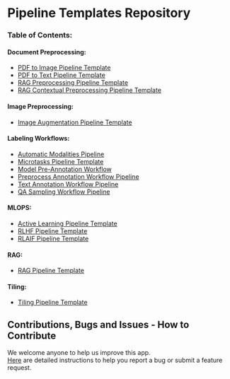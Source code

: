 # Pipeline Templates Repository

### Table of Contents:

#### Document Preprocessing:
- [PDF to Image Pipeline Template](document_preprocessing/pdf/pdf_to_image/README.md)
- [PDF to Text Pipeline Template](document_preprocessing/pdf/pdf_to_text/README.md)
- [RAG Preprocessing Pipeline Template](document_preprocessing/preprocessing_for_rag/README.md)
- [RAG Contextual Preprocessing Pipeline Template](document_preprocessing/contextual_preprocessing_for_rag/README.md)

#### Image Preprocessing:
- [Image Augmentation Pipeline Template](image_preprocessing/image_augmentation/README.md)

#### Labeling Workflows:
- [Automatic Modalities Pipeline](labeling_workflow/automatic_modalities_pipeline/README.md)
- [Microtasks Pipeline Template](labeling_workflow/microtasks_pipeline/README.md)
- [Model Pre-Annotation Workflow](labeling_workflow/model_pre_annotation_workflow/README.md)
- [Preprocess Annotation Workflow Pipeline](labeling_workflow/preprocess_annotation_workflow/README.md)
- [Text Annotation Workflow Pipeline](labeling_workflow/text_annotation_workflow/README.md)
- [QA Sampling Workflow Pipeline](labeling_workflow/qa_sampling_workflow/README.md)

#### MLOPS:
- [Active Learning Pipeline Template](mlops/active_learning/README.md)
- [RLHF Pipeline Template](mlops/rlhf/README.md)
- [RLAIF Pipeline Template](mlops/rlaif/README.md)

#### RAG:
- [RAG Pipeline Template](rag/README.md)

#### Tiling:
- [Tiling Pipeline Template](tiling/README.md)

## Contributions, Bugs and Issues - How to Contribute

We welcome anyone to help us improve this app.  
[Here](CONTRIBUTING.md) are detailed instructions to help you report a bug or submit a feature request.
